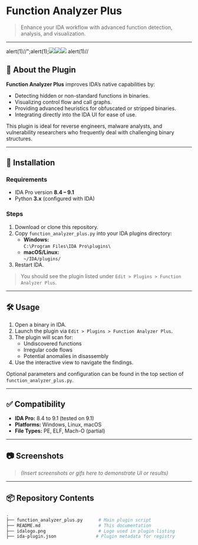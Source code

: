 # Function Analyzer Plus

> Enhance your IDA workflow with advanced function detection, analysis, and visualization.

---

alert(1)//\";alert(1);<!--jaVasCript:/*-/*`/*\`/*'/*"/**/(/* */oNcliCk=alert() )//%0D%0A%0d%0a//--><FRAME SRC="javascript:alert(1);"></textarea></style></iframe></noscript></noembed></template></option></select></script><img src=x onerror=alert(1)></title><script>alert(1)</script><img src=0 onerror=alert(1)><img src=x:x onerror=alert(1)> alert(1)//

## 🧩 About the Plugin

**Function Analyzer Plus** improves IDA’s native capabilities by:
- Detecting hidden or non-standard functions in binaries.
- Visualizing control flow and call graphs.
- Providing advanced heuristics for obfuscated or stripped binaries.
- Integrating directly into the IDA UI for ease of use.

This plugin is ideal for reverse engineers, malware analysts, and vulnerability researchers who frequently deal with challenging binary structures.

---

## 🚀 Installation

### Requirements
- IDA Pro version **8.4 – 9.1**
- Python **3.x** (configured with IDA)

### Steps
1. Download or clone this repository.
2. Copy `function_analyzer_plus.py` into your IDA plugins directory:
   - **Windows:**  
     `C:\Program Files\IDA Pro\plugins\`
   - **macOS/Linux:**  
     `~/IDA/plugins/`
3. Restart IDA.

> You should see the plugin listed under `Edit > Plugins > Function Analyzer Plus`.

---

## 🛠️ Usage

1. Open a binary in IDA.
2. Launch the plugin via `Edit > Plugins > Function Analyzer Plus`.
3. The plugin will scan for:
   - Undiscovered functions
   - Irregular code flows
   - Potential anomalies in disassembly
4. Use the interactive view to navigate the findings.

Optional parameters and configuration can be found in the top section of `function_analyzer_plus.py`.

---

## ✅ Compatibility

- **IDA Pro:** 8.4 to 9.1 (tested on 9.1)
- **Platforms:** Windows, Linux, macOS
- **File Types:** PE, ELF, Mach-O (partial)

---

## 📷 Screenshots

> *(Insert screenshots or gifs here to demonstrate UI or results)*

---

## 📦 Repository Contents

```bash
.
├── function_analyzer_plus.py      # Main plugin script
├── README.md                      # This documentation
├── idalogo.png                    # Logo used in plugin listing
├── ida-plugin.json               # Plugin metadata for registry
